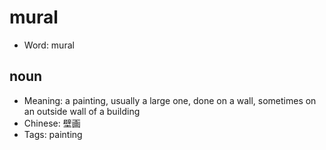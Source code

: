 # mural

- Word: mural

## noun

- Meaning: a painting, usually a large one, done on a wall, sometimes on an outside wall of a building
- Chinese: 壁画
- Tags: painting

